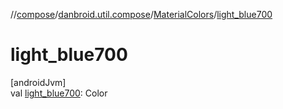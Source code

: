 //[compose](../../../index.md)/[danbroid.util.compose](../index.md)/[MaterialColors](index.md)/[light_blue700](light_blue700.md)

# light_blue700

[androidJvm]\
val [light_blue700](light_blue700.md): Color

